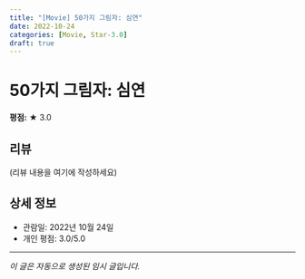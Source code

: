 ```yaml
---
title: "[Movie] 50가지 그림자: 심연"
date: 2022-10-24
categories: [Movie, Star-3.0]
draft: true
---
```


# 50가지 그림자: 심연

**평점:** ★ 3.0

## 리뷰

(리뷰 내용을 여기에 작성하세요)

## 상세 정보

- 관람일: 2022년 10월 24일
- 개인 평점: 3.0/5.0

---

*이 글은 자동으로 생성된 임시 글입니다.*
